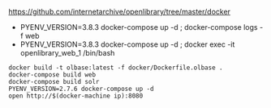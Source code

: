 https://github.com/internetarchive/openlibrary/tree/master/docker

* PYENV_VERSION=3.8.3 docker-compose up -d ; docker-compose logs -f web
* PYENV_VERSION=3.8.3 docker-compose up -d ; docker exec -it openlibrary_web_1 /bin/bash


```
docker build -t olbase:latest -f docker/Dockerfile.olbase .
docker-compose build web
docker-compose build solr
PYENV_VERSION=2.7.6 docker-compose up -d
open http://$(docker-machine ip):8080
```
